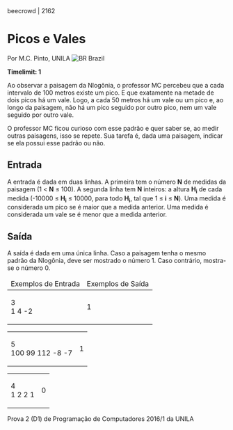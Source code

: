 <div class="header">
<span>beecrowd | 2162</span>
<h1>Picos e Vales</h1>
<div>
<p>Por M.C. Pinto, UNILA <img src="https://resources.beecrowd.com.br/gallery/images/flags/br.gif" alt="BR" /> Brazil</p>
</div>
<strong>Timelimit: 1</strong>
</div>
<div class="problem">
<div class="description">
<p>Ao observar a paisagem da Nlogônia, o professor MC percebeu que a cada intervalo de 100 metros existe um pico. E que exatamente na metade de dois picos há um vale. Logo, a cada 50 metros há um vale ou um pico e, ao longo da paisagem, não há um pico seguido por outro pico, nem um vale seguido por outro vale.</p>
<p>O professor MC ficou curioso com esse padrão e quer saber se, ao medir outras paisagens, isso se repete. Sua tarefa é, dada uma paisagem, indicar se ela possui esse padrão ou não.</p>
</div>
<h2>Entrada</h2>
<div class="input">
<p>A entrada é dada em duas linhas. A primeira tem o número <strong>N</strong> de medidas da paisagem (1 &lt; <strong>N</strong> ≤ 100). A segunda linha tem <strong>N</strong> inteiros: a altura <strong>H<sub>i</sub></strong> de cada medida (-10000 ≤ <strong>H<sub>i</sub></strong> ≤ 10000, para todo <strong>H<sub>i</sub></strong>, tal que 1 ≤ <strong>i</strong> ≤ <strong>N</strong>). Uma medida é considerada um pico se é maior que a medida anterior. Uma medida é considerada um vale se é menor que a medida anterior.</p>
</div>
<h2>Saída</h2>
<div class="output">
<p>A saída é dada em uma única linha. Caso a paisagem tenha o mesmo padrão da Nlogônia, deve ser mostrado o número 1. Caso contrário, mostra-se o número 0.</p>
</div>
<div class="both"></div>
<table>
<thead>
<tr>
<td>Exemplos de Entrada</td>
<td>Exemplos de Saída</td>
</tr>
</thead>
<tbody>
<tr>
<td class="division">
<p>3<br/>
1 4 -2</p>
</td>
<td>
<p>1</p>
</td>
</tr>
</tbody>
</table>
<div class="both"></div>
<table>
<thead>
</thead>
<tbody>
<tr>
<td class="division">
<p>5<br/>
100 99 112 -8 -7</p>
</td>
<td>
<p>1</p>
</td>
</tr>
</tbody>
</table>
<div class="both"></div>
<table>
<thead>
</thead>
<tbody>
<tr>
<td class="division">
<p>4<br/>
1 2 2 1</p>
</td>
<td>
<p>0</p>
</td>
</tr>
</tbody>
</table>
<p class="footer">
Prova 2 (D1) de Programação de Computadores 2016/1 da UNILA
</p>

